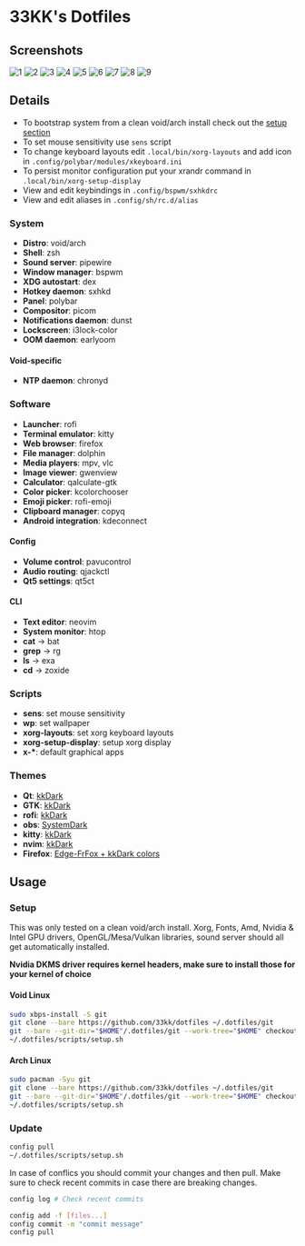 # 33KK's Dotfiles

## Screenshots

![1](.dotfiles/screenshots/1.png)
![2](.dotfiles/screenshots/2.png)
![3](.dotfiles/screenshots/3.png)
![4](.dotfiles/screenshots/4.png)
![5](.dotfiles/screenshots/5.png)
![6](.dotfiles/screenshots/6.png)
![7](.dotfiles/screenshots/7.png)
![8](.dotfiles/screenshots/8.png)
![9](.dotfiles/screenshots/9.png)

## Details

- To bootstrap system from a clean void/arch install check out the [setup section](#setup)
- To set mouse sensitivity use `sens` script
- To change keyboard layouts edit `.local/bin/xorg-layouts` and add icon in `.config/polybar/modules/xkeyboard.ini`
- To persist monitor configuration put your xrandr command in `.local/bin/xorg-setup-display`
- View and edit keybindings in `.config/bspwm/sxhkdrc`
- View and edit aliases in `.config/sh/rc.d/alias`

### System

- **Distro**: void/arch
- **Shell**: zsh
- **Sound server**: pipewire
- **Window manager**: bspwm
- **XDG autostart**: dex
- **Hotkey daemon**: sxhkd
- **Panel**: polybar
- **Compositor**: picom
- **Notifications daemon**: dunst
- **Lockscreen**: i3lock-color
- **OOM daemon**: earlyoom

#### Void-specific

- **NTP daemon**: chronyd

### Software

- **Launcher**: rofi
- **Terminal emulator**: kitty
- **Web browser**: firefox
- **File manager**: dolphin
- **Media players**: mpv, vlc
- **Image viewer**: gwenview
- **Calculator**: qalculate-gtk
- **Color picker**: kcolorchooser
- **Emoji picker**: rofi-emoji
- **Clipboard manager**: copyq
- **Android integration**: kdeconnect

#### Config

- **Volume control**: pavucontrol
- **Audio routing**: qjackctl
- **Qt5 settings**: qt5ct

#### CLI

- **Text editor**: neovim
- **System monitor**: htop
- **cat** -> bat
- **grep** -> rg
- **ls** -> exa
- **cd** -> zoxide

### Scripts

- **sens**: set mouse sensitivity
- **wp**: set wallpaper
- **xorg-layouts**: set xorg keyboard layouts
- **xorg-setup-display**: setup xorg display
- **x-\***: default graphical apps

### Themes

- **Qt**: [kkDark](.config/Kvantum/kkDark)
- **GTK**: [kkDark](.local/share/themes/oomox-kkDark-materia)
- **rofi**: [kkDark](.config/rofi/themes/kkDark)
- **obs**: [SystemDark](.config/obs-studio/themes)
- **kitty**: [kkDark](https://github.com/33kk/dotfiles/blob/master/.config/kitty/themes/kkDark.conf)
- **nvim**: [kkDark](https://github.com/33kk/kkDark)
- **Firefox**: [Edge-FrFox + kkDark colors](https://github.com/bmFtZQ/Edge-FrFox)

## Usage

### Setup

This was only tested on a clean void/arch install. Xorg, Fonts, Amd, Nvidia & Intel GPU drivers, OpenGL/Mesa/Vulkan libraries, sound server should all get automatically installed.

**Nvidia DKMS driver requires kernel headers, make sure to install those for your kernel of choice**

#### Void Linux

```bash
sudo xbps-install -S git
git clone --bare https://github.com/33kk/dotfiles ~/.dotfiles/git
git --bare --git-dir="$HOME"/.dotfiles/git --work-tree="$HOME" checkout
~/.dotfiles/scripts/setup.sh
```

#### Arch Linux

```bash
sudo pacman -Syu git
git clone --bare https://github.com/33kk/dotfiles ~/.dotfiles/git
git --bare --git-dir="$HOME"/.dotfiles/git --work-tree="$HOME" checkout
~/.dotfiles/scripts/setup.sh
```

### Update

```bash
config pull
~/.dotfiles/scripts/setup.sh
```

In case of conflics you should commit your changes and then pull. Make sure to check recent commits in case there are breaking changes.

```bash
config log # Check recent commits

config add -f [files...]
config commit -m "commit message"
config pull
```
